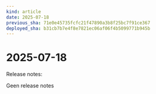 ```yaml
---
kind: article
date: 2025-07-18
previous_sha: 71e0e45735fcfc21f47890a3b8f25bc7f91ce367
deployed_sha: b31cb7b7e4f8e7821ec06af06f4b5099771b945b
---
```


# 2025-07-18

Release notes:

Geen release notes
